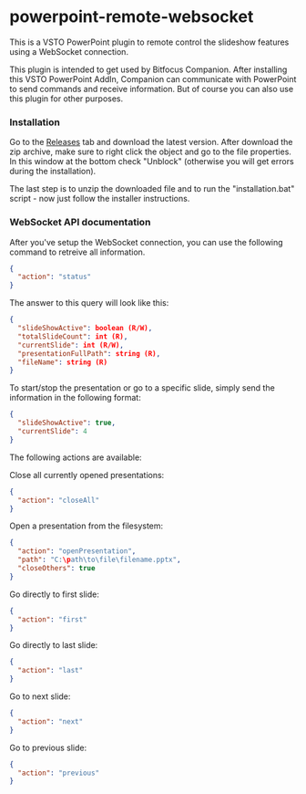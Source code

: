 # powerpoint-remote-websocket

This is a VSTO PowerPoint plugin to remote control the slideshow features using a WebSocket connection.

This plugin is intended to get used by Bitfocus Companion. After installing this VSTO PowerPoint AddIn, Companion can communicate with PowerPoint to send commands and receive information.
But of course you can also use this plugin for other purposes.

### Installation

Go to the <a href="https://github.com/leonreucher/powerpoint-remote-websocket/releases" target="_blank">Releases</a> tab and download the latest version. 
After download the zip archive, make sure to right click the object and go to the file properties. In this window at the bottom check "Unblock" (otherwise you will get errors during the installation).

The last step is to unzip the downloaded file and to run the "installation.bat" script - now just follow the installer instructions.

### WebSocket API documentation

After you've setup the WebSocket connection, you can use the following command to retreive all information.
```json
{
  "action": "status"
}
```
The answer to this query will look like this:
```json
{
  "slideShowActive": boolean (R/W),
  "totalSlideCount": int (R),
  "currentSlide": int (R/W),
  "presentationFullPath": string (R),
  "fileName": string (R)
}
```

To start/stop the presentation or go to a specific slide, simply send the information in the following format:
```json
{
  "slideShowActive": true,
  "currentSlide": 4
}
```
The following actions are available:

Close all currently opened presentations:
```json
{
  "action": "closeAll"
}
```
Open a presentation from the filesystem:
```json
{
  "action": "openPresentation",
  "path": "C:\path\to\file\filename.pptx",
  "closeOthers": true
}
```
Go directly to first slide:
```json
{
  "action": "first"
}
```
Go directly to last slide:
```json
{
  "action": "last"
}
```
Go to next slide:
```json
{
  "action": "next"
}
```
Go to previous slide:
```json
{
  "action": "previous"
}
```
